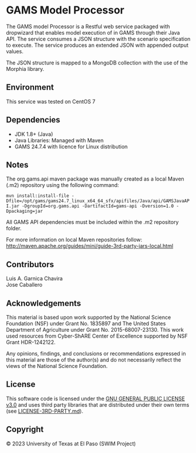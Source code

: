 # GAMS Model Processor

The GAMS model Processor is a Restful web service packaged with dropwizard that enables model execution of in GAMS through their Java API. 
The service consumes a JSON structure with the scenario specification to execute. The service produces an extended JSON with appended output values.

The JSON structure is mapped to a MongoDB collection with the use of 
the Morphia library. 

## Environment
This service was tested on CentOS 7 

## Dependencies
+ JDK 1.8+ (Java)
+ Java Libraries: Managed with Maven
+ GAMS 24.7.4 with licence for Linux distribution

## Notes
The org.gams.api maven package was manually created as a local Maven (.m2) repository using the following command:

`mvn install:install-file -Dfile=/opt/gams/gams24.7_linux_x64_64_sfx/apifiles/Java/api/GAMSJavaAPI.jar -DgroupId=org.gams.api -DartifactId=gams-api -Dversion=1.0 -Dpackaging=jar`

All GAMS API dependencies must be included within the .m2 repository 
folder.

For more information on local Maven repositories follow:
<http://maven.apache.org/guides/mini/guide-3rd-party-jars-local.html>

## Contributors
Luis A. Garnica Chavira  
Jose Caballero  

## Acknowledgements
This material is based upon work supported by the National Science Foundation (NSF) under Grant No. 1835897 and The United States Department of Agriculture under Grant No. 2015-68007-23130. This work used resources from Cyber-ShARE Center of Excellence supported by NSF Grant HDR-1242122.   

Any opinions, findings, and conclusions or recommendations expressed in this material are those of the author(s) and do not necessarily reflect the views of the National Science Foundation. 

## License
This software code is licensed under the [GNU GENERAL PUBLIC LICENSE v3.0](./LICENSE) and uses third party libraries that are distributed under their own terms (see [LICENSE-3RD-PARTY.md](./LICENSE-3RD-PARTY.md)).

## Copyright
© 2023 University of Texas at El Paso (SWIM Project) 